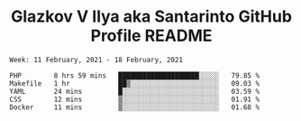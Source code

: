 <h1 align="center">Glazkov V Ilya aka Santarinto GitHub Profile README</h1>

<!--START_SECTION:waka-->
```text
Week: 11 February, 2021 - 18 February, 2021

PHP        8 hrs 59 mins   ████████████████████░░░░░   79.85 % 
Makefile   1 hr            ██▒░░░░░░░░░░░░░░░░░░░░░░   09.03 % 
YAML       24 mins         █░░░░░░░░░░░░░░░░░░░░░░░░   03.59 % 
CSS        12 mins         ▒░░░░░░░░░░░░░░░░░░░░░░░░   01.91 % 
Docker     11 mins         ▒░░░░░░░░░░░░░░░░░░░░░░░░   01.68 % 
```
<!--END_SECTION:waka-->